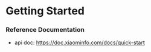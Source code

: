 # Getting Started

### Reference Documentation

* api doc: https://doc.xiaominfo.com/docs/quick-start



